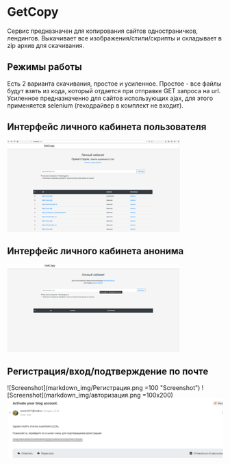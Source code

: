 # GetCopy

Сервис предназначен для копирования сайтов одностраничков, лендингов.
Выкачивает все изображения/стили/скрипты и складывает в zip архив для скачивания.

## Режимы работы

Есть 2 варианта скачивания, простое и усиленное. 
Простое - все файлы будут взять из кода, который отдается при отправке GET запроса на url.
Усиленное предназначенно для сайтов использующих ajax, для этого применяется selenium (гекодрайвер в комплект не входит).

## Интерфейс личного кабинета пользователя

<img src="markdown_img/интерфейс.png" alt="Screenshot" style="max-width: 80%"/>

## Интерфейс личного кабинета анонима

<img src="markdown_img/аноним.png" alt="Screenshot" style="max-width: 80%"/>

## Регистрация/вход/подтверждение по почте

![Screenshot](markdown_img/Регистрация.png =100 "Screenshot")
![Screenshot](markdown_img/авторизация.png =100x200)
![Screenshot](markdown_img/подтверждение.png "Screenshot")
